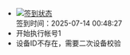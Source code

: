- [![签到状态](https://github.com/womade/Cloud189-Actions/actions/workflows/main.yml/badge.svg?branch=main)](https://github.com/womade/Cloud189-Actions/actions/workflows/main.yml) <br> 签到时间：2025-07-14 00:48:27
- 开始执行帐号1
- 设备ID不存在，需要二次设备校验
